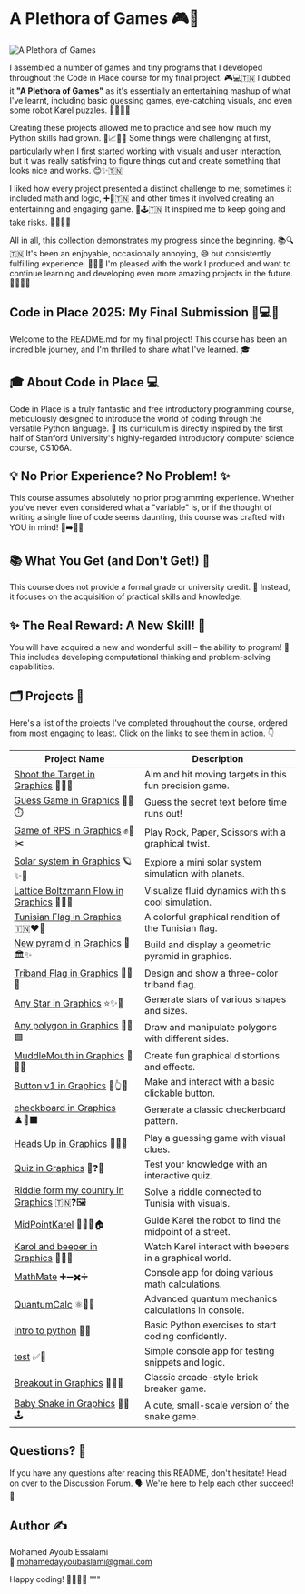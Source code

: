 # A Plethora of Games 🎮🎉 

![A Plethora of Games](https://dl.dropboxusercontent.com/scl/fi/o9bh1e9cnjtx07updwkfn/A-Plethora-of-Games.gif)

I assembled a number of games and tiny programs that I developed throughout the Code in Place course for my final project. 🎮💻🇹🇳 I dubbed it **"A Plethora of Games"** as it's essentially an entertaining mashup of what I've learnt, including basic guessing games, eye-catching visuals, and even some robot Karel puzzles. 🤖🎨🇹🇳

Creating these projects allowed me to practice and see how much my Python skills had grown. 🐍📈🇹🇳 Some things were challenging at first, particularly when I first started working with visuals and user interaction, but it was really satisfying to figure things out and create something that looks nice and works. 😊✨🇹🇳

I liked how every project presented a distinct challenge to me; sometimes it included math and logic, ➕🔢🇹🇳 and other times it involved creating an entertaining and engaging game. 🎉🕹️🇹🇳 It inspired me to keep going and take risks. 🚀🔥🇹🇳

All in all, this collection demonstrates my progress since the beginning. 📚🔍🇹🇳 It's been an enjoyable, occasionally annoying, 😅 but consistently fulfilling experience. 🙌🇹🇳 I'm pleased with the work I produced and want to continue learning and developing even more amazing projects in the future. 🌟🚀🇹🇳

## Code in Place 2025: My Final Submission 🚀💻✨

Welcome to the README.md for my final project! This course has been an incredible journey, and I'm thrilled to share what I've learned. 🎓

## 🎓 About Code in Place 💻

Code in Place is a truly fantastic and free introductory programming course, meticulously designed to introduce the world of coding through the versatile Python language. 🐍 Its curriculum is directly inspired by the first half of Stanford University's highly-regarded introductory computer science course, CS106A.

## 💡 No Prior Experience? No Problem! ✨

This course assumes absolutely no prior programming experience. Whether you've never even considered what a "variable" is, or if the thought of writing a single line of code seems daunting, this course was crafted with YOU in mind! 👶➡️👨‍💻

## 📚 What You Get (and Don't Get!) 🎯

This course does not provide a formal grade or university credit. 📜 Instead, it focuses on the acquisition of practical skills and knowledge.

## ✨ The Real Reward: A New Skill! 🌟

You will have acquired a new and wonderful skill – the ability to program! 🎉 This includes developing computational thinking and problem-solving capabilities.

## 🗂️ Projects 📂

Here's a list of the projects I've completed throughout the course, ordered from most engaging to least. Click on the links to see them in action. 👇

| Project Name                                | Description                                         |
|---------------------------------------------|-----------------------------------------------------|
| [Shoot the Target in Graphics](https://codeinplace.stanford.edu/cip5/share/vUmvK2fK2CjTKobMkDdl) 🎯🔫💥 | Aim and hit moving targets in this fun precision game. |
| [Guess Game in Graphics](https://codeinplace.stanford.edu/cip5/share/DXj9gtVcULzs9usMFNPK) 🔢🔮⏱️ | Guess the secret text before time runs out!        |
| [Game of RPS in Graphics](https://codeinplace.stanford.edu/cip5/share/JOhSmYUhuPIOa2uZws4q) ✊📄✂️ | Play Rock, Paper, Scissors with a graphical twist.   |
| [Solar system in Graphics](https://codeinplace.stanford.edu/cip5/share/nsyagTXhi0uoDCkXBg9I) 🪐✨🚀 | Explore a mini solar system simulation with planets. |
| [Lattice Boltzmann Flow in Graphics](https://codeinplace.stanford.edu/cip5/share/13mvU8BQoFtbOuq0phoW) 🌊🔬💨 | Visualize fluid dynamics with this cool simulation.  |
| [Tunisian Flag in Graphics](https://codeinplace.stanford.edu/cip5/share/iYjt4m6DjXAvdb1uzaTt) 🇹🇳❤️🤍 | A colorful graphical rendition of the Tunisian flag. |
| [New pyramid in Graphics](https://codeinplace.stanford.edu/cip5/share/X5xhhytfk78zOHXqANfP) 🔺🏛️✨ | Build and display a geometric pyramid in graphics.   |
| [Triband Flag in Graphics](https://codeinplace.stanford.edu/cip5/share/4eYh9oyyMwnxfKTkOPBl) 🏳️‍🌈🎨 | Design and show a three-color triband flag.           |
| [Any Star in Graphics](https://codeinplace.stanford.edu/cip5/share/Ch9OabuHPkThefhLrKEd) ⭐✨🌌 | Generate stars of various shapes and sizes.           |
| [Any polygon in Graphics](https://codeinplace.stanford.edu/cip5/share/tppixXfWBccMJ8J7WXxO) 📐🔵🟩 | Draw and manipulate polygons with different sides.  |
| [MuddleMouth in Graphics](https://codeinplace.stanford.edu/cip5/share/X4FzBIOh4NrGJRFasIx4) 🤪🎨🔄 | Create fun graphical distortions and effects.        |
| [Button v1 in Graphics](https://codeinplace.stanford.edu/cip5/share/9zqN4wp0BFNLrK7dfmlP) 🔘👆💡 | Make and interact with a basic clickable button.     |
| [checkboard in Graphics](https://codeinplace.stanford.edu/cip5/share/lahS7bnfaPVpXZL7shEf) ♟️🔳⬛ | Generate a classic checkerboard pattern.              |
| [Heads Up in Graphics](https://codeinplace.stanford.edu/cip5/share/Fsh9zw9etfZMKq4QXwAs) 🧐💡🎉 | Play a guessing game with visual clues.               |
| [Quiz in Graphics](https://codeinplace.stanford.edu/cip5/share/bJyq8ehlRTnqjoZiNmqu) 🧠❓✅ | Test your knowledge with an interactive quiz.        |
| [Riddle form my country in Graphics](https://codeinplace.stanford.edu/cip5/share/0I8CPVbp52hj8MOzo5nr) 🇹🇳❓🖼️ | Solve a riddle connected to Tunisia with visuals.    |
| [MidPointKarel](https://codeinplace.stanford.edu/cip5/share/MsVvMNhLn4tN66LmkU2v) 🤖🚶‍♂️🏠 | Guide Karel the robot to find the midpoint of a street. |
| [Karol and beeper in Graphics](https://codeinplace.stanford.edu/cip5/share/6Sf5kPNNpZE1iIATv0dy) 🤖✨🔔 | Watch Karel interact with beepers in a graphical world. |
| [MathMate](https://codeinplace.stanford.edu/cip5/share/AUvHEusaaZQNcGpHFwmz) ➕➖✖️➗ | Console app for doing various math calculations.       |
| [QuantumCalc](https://codeinplace.stanford.edu/cip5/share/p6eFZdemouQHrtw9kapb) ⚛️🔬🔢 | Advanced quantum mechanics calculations in console.  |
| [Intro to python](https://codeinplace.stanford.edu/cip5/share/vpxpuSrPFOJQUEQKQZvk) 🐍👋 | Basic Python exercises to start coding confidently.   |
| [test](https://codeinplace.stanford.edu/cip5/share/2sEMLq4ojvMxm0IOsVEn) ✅🧪 | Simple console app for testing snippets and logic.    |
| [Breakout in Graphics](https://codeinplace.stanford.edu/cip5/share/KorGLALnR7kUoWXlvJ8m) 🧱💥🎾 | Classic arcade-style brick breaker game.              |
| [Baby Snake in Graphics](https://codeinplace.stanford.edu/cip5/share/1ngPIepoOrA0dMtBysgZ) 🐣🐍🕹️ | A cute, small-scale version of the snake game.        |

## Questions? 🤔

If you have any questions after reading this README, don't hesitate! Head on over to the Discussion Forum. 🗣️ We're here to help each other succeed! 💪

## Author ✍️

Mohamed Ayoub Essalami  
📧 mohamedayyoubaslami@gmail.com  

Happy coding! 👩‍💻👨‍💻
"""

